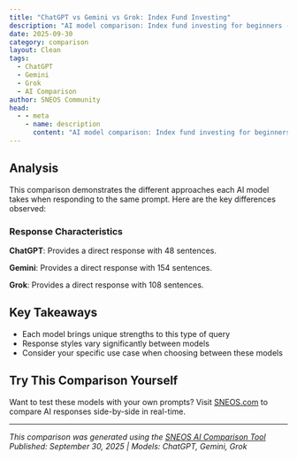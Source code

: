 ```yaml
---
title: "ChatGPT vs Gemini vs Grok: Index Fund Investing"
description: "AI model comparison: Index fund investing for beginners - build wealth with passive investing..."
date: 2025-09-30
category: comparison
layout: Clean
tags:
  - ChatGPT
  - Gemini
  - Grok
  - AI Comparison
author: SNEOS Community
head:
  - - meta
    - name: description
      content: "AI model comparison: Index fund investing for beginners - build wealth with passive investing..."
---
```


<ChatComparison
  title="ChatGPT vs Gemini vs Grok: Index Fund Investing"
  prompt="Index fund investing for beginners - build wealth with passive investing"
  :responses='{
    "ChatGPT": "Sure! Here\u2019s a beginner-friendly guide on index fund investing and how to build wealth through passive investing:\n\n---\n\n## Index Fund Investing for Beginners: Build Wealth with Passive Investing\n\n### What is an Index Fund?\n\nAn **index fund** is a type of mutual fund or exchange-traded fund (ETF) designed to replicate the performance of a specific market index, such as the S\u0026P 500, Dow Jones Industrial Average, or NASDAQ-100. Instead of trying to outperform the market, index funds aim to match the market\u0027s returns by holding the same stocks in similar proportions.\n\n### Why Choose Index Funds?\n\n- **Diversification:** Index funds offer exposure to a wide variety of stocks or bonds, reducing the risk associated with individual investments.\n- **Low Cost:** Index funds typically have lower fees compared to actively managed funds because they simply track an index rather than relying on active stock picking.\n- **Simplicity:** They are easy to understand and require minimal management or expertise.\n- **Consistent Performance:** Historically, index funds tend to perform well over the long term, often outperforming actively managed funds after fees.\n\n### Getting Started with Index Fund Investing\n\n1. **Set Your Investment Goals**\n   - Determine your financial goals (e.g., retirement, buying a home, education).\n   - Decide your investment horizon (how long you can keep money invested).\n   - Assess your risk tolerance.\n\n2. **Choose the Right Index Fund**\n   - **Stock index funds:** Invest in equities, good for long-term growth (e.g., S\u0026P 500 index funds).\n   - **Bond index funds:** Invest in bonds, suitable for income and lower risk.\n   - Consider funds that match your risk tolerance and investment objectives.\n   - Look at fund expense ratios (choose low fees).\n   - Check the fund\u2019s track record and size.\n\n3. **Open an Investment Account**\n   - Use brokerage accounts, retirement accounts (like IRAs, 401(k)s), or robo-advisors.\n   - Many brokers offer commission-free trades for index ETFs.\n\n4. **Invest Regularly (Dollar-Cost Averaging)**\n   - Invest a fixed amount periodically (monthly or quarterly).\n   - This strategy reduces the impact of market volatility and lowers the average cost per share.\n\n5. **Reinvest Dividends**\n   - Most index funds pay dividends which can be reinvested to buy more shares, compounding your growth.\n\n6. **Stay the Course**\n   - Avoid trying to time the market.\n   - Keep your investments consistent.\n   - Review your portfolio periodically and rebalance if necessary.\n\n### Benefits of Passive Investing\n\n- Requires less time and effort than active investing.\n- Minimizes emotional decision-making.\n- Historical data shows passive investing can outperform active management over the long term.\n- Helps build wealth steadily through market growth.\n\n### Example: Investing in an S\u0026P 500 Index Fund\n\n- The S\u0026P 500 tracks 500 of the largest US companies.\n- Investing in an S\u0026P 500 index fund gives you exposure to large-cap US stocks.\n- Over decades, the S\u0026P 500 has averaged roughly 7-10% annual returns (after inflation).\n\n### Key Tips for Beginners\n\n- Start early \u2013 time in the market beats timing the market.\n- Keep costs low \u2013 fees can significantly impact long-term returns.\n- Diversify across asset classes if possible.\n- Have patience and focus on long-term growth.\n- Consult with a financial advisor if unsure.\n\n---\n\nIf you want, I can help you find specific index funds or set up an investment plan tailored to your needs!",
    "Gemini": "Okay, let\u0027s break down index fund investing for beginners and how you can use it to build wealth through passive investing.\n\n**What is Index Fund Investing?**\n\nAt its core, index fund investing is a strategy where you invest in a fund that **tracks a specific market index**.  Think of an index like a basket that holds a pre-determined group of stocks or bonds. Common examples of market indexes include:\n\n*   **S\u0026P 500:** Tracks the 500 largest publicly traded companies in the U.S.\n*   **Nasdaq 100:** Tracks the 100 largest non-financial companies listed on the Nasdaq stock exchange.\n*   **Dow Jones Industrial Average (DJIA):** Tracks 30 large, publicly owned companies based in the United States.\n*   **Total Stock Market Index:**  Tracks nearly all publicly traded stocks in a specific market (e.g., the U.S.).\n\nAn **index fund** aims to mirror the performance of its target index. So, if the S\u0026P 500 goes up by 10%, the S\u0026P 500 index fund should also go up by roughly 10% (minus small fees).\n\n**Key Benefits of Index Fund Investing:**\n\n*   **Diversification:**  One of the biggest advantages!  Instead of betting on just a few individual stocks, you\u0027re instantly invested in a broad range of companies (hundreds or even thousands).  This reduces your risk since the performance of one company won\u0027t significantly impact your overall portfolio.\n*   **Low Costs:** Index funds are passively managed, meaning there\u0027s no team of analysts trying to pick the best stocks. This keeps costs very low, typically with expense ratios (annual fees) below 0.20% and sometimes even lower than 0.05%.  Lower fees mean more of your returns stay in your pocket.\n*   **Simplicity:** You don\u0027t need to be a market expert or spend hours researching individual companies. You\u0027re essentially buying the entire market.\n*   **Tax Efficiency:** Index funds generally have lower turnover (fewer stocks bought and sold) compared to actively managed funds. This results in fewer taxable events (capital gains), which can save you money on taxes.\n*   **Long-Term Growth Potential:** Historically, the stock market has provided strong long-term returns.  Index funds allow you to capture these returns without the risks and higher costs associated with actively managed funds.\n\n**Why is it called \u0022Passive Investing\u0022?**\n\nIndex fund investing is considered **passive investing** because you\u0027re not actively trying to \u0022beat the market.\u0022  Instead, you\u0027re aiming to match the market\u0027s performance.  This requires minimal ongoing effort beyond initial setup and occasional rebalancing (more on that later).\n\n**How to Get Started with Index Fund Investing (Step-by-Step):**\n\n1.  **Open a Brokerage Account:**\n    *   You\u0027ll need a brokerage account to buy index funds. Popular options include:\n        *   **Vanguard:**  Known for its low-cost index funds and a favorite among many investors.\n        *   **Fidelity:** Offers a wide range of investment options and good research tools.\n        *   **Schwab:**  Another excellent choice with low costs and comprehensive services.\n        *   **Other online brokers:**  Consider brokers like Robinhood, SoFi, or Webull.  These are often app-based and may offer fractional shares (allowing you to buy a portion of a share), which can be helpful if you\u0027re starting with a small amount of money.  Be sure to research the fees and services carefully before choosing a broker.\n    *   When opening an account, you\u0027ll typically need your Social Security number, date of birth, and bank account information.\n\n2.  **Fund Your Account:**\n    *   Link your bank account to your brokerage account.\n    *   Decide how much you want to invest initially and set up regular contributions (e.g., monthly, bi-weekly).  Even small amounts can add up over time thanks to the power of compounding.\n\n3.  **Choose Your Index Funds:**\n    *   This is a crucial step.  Here are some common index fund categories to consider:\n        *   **Total Stock Market Index Fund (U.S.):** Provides broad exposure to the U.S. stock market. A good core holding.\n            *   *Example Funds:* Vanguard Total Stock Market Index Fund (VTSAX), Fidelity ZERO Total Market Index Fund (FZROX), Schwab Total Stock Market Index (SWTSX)\n        *   **S\u0026P 500 Index Fund:** Tracks the 500 largest U.S. companies. Another solid core holding.\n            *   *Example Funds:* Vanguard S\u0026P 500 ETF (VOO), SPDR S\u0026P 500 ETF Trust (SPY), iShares Core S\u0026P 500 ETF (IVV)\n        *   **International Stock Market Index Fund:** Invests in companies outside the U.S., providing geographic diversification.\n            *   *Example Funds:* Vanguard Total International Stock Index Fund (VTIAX), Schwab Total International Stock Index Fund (SWISX)\n        *   **Bond Index Fund:**  Invests in bonds, which are generally less volatile than stocks. Bonds can help balance your portfolio and reduce risk.\n            *   *Example Funds:* Vanguard Total Bond Market Index Fund (VBTLX), iShares Core U.S. Aggregate Bond ETF (AGG)\n    *   **ETFs vs. Mutual Funds:**\n        *   **ETFs (Exchange-Traded Funds):** Trade like stocks on an exchange. You can buy or sell them throughout the day.  Often have slightly lower expense ratios than mutual funds.\n        *   **Mutual Funds:** Bought and sold at the end of the trading day.  Typically have minimum investment amounts.\n    *   **Consider your Risk Tolerance:**  Your risk tolerance determines how much volatility you\u0027re comfortable with.\n        *   **Younger investors with a long time horizon:** Can generally tolerate more risk and allocate a larger percentage of their portfolio to stocks (e.g., 80-100%).\n        *   **Older investors closer to retirement:**  May prefer a more conservative approach with a higher allocation to bonds (e.g., 40-60% or higher).\n        *   **A general guideline:**  \u0022110 (or 120) minus your age\u0022 can be a starting point for the percentage of your portfolio allocated to stocks. For example, if you\u0027re 30 years old, you might consider 80-90% stocks and 10-20% bonds.\n    *   **Expense Ratios:**  Pay close attention to the expense ratios (annual fees) of the funds you choose.  Lower is generally better.\n\n4.  **Create Your Asset Allocation:**\n    *   **Asset allocation** is the process of deciding how to divide your portfolio among different asset classes (e.g., stocks, bonds, international stocks).\n    *   A simple starting portfolio might include:\n        *   70% U.S. Total Stock Market Index Fund\n        *   30% International Stock Market Index Fund\n        *   *Or:*\n        *   60% U.S. Total Stock Market Index Fund\n        *   20% International Stock Market Index Fund\n        *   20% Bond Index Fund\n    *   Choose an allocation that aligns with your risk tolerance, time horizon, and financial goals.\n\n5.  **Buy Your Index Funds:**\n    *   Log in to your brokerage account.\n    *   Find the index funds you\u0027ve chosen (using their ticker symbols).\n    *   Enter the amount you want to invest in each fund (either in dollars or number of shares).\n    *   Place your order!  For ETFs, you can use a \u0022market order\u0022 to buy at the current price or a \u0022limit order\u0022 to specify the price you\u0027re willing to pay.  For mutual funds, your order will be executed at the end of the trading day.\n\n6.  **Rebalance Your Portfolio (Periodically):**\n    *   Over time, your asset allocation will drift away from your target due to different investment returns.\n    *   **Rebalancing** involves buying and selling assets to bring your portfolio back to its original allocation.\n    *   For example, if your target allocation is 70% stocks and 30% bonds, and stocks have performed very well, your portfolio might now be 80% stocks and 20% bonds. To rebalance, you would sell some stocks and buy more bonds to get back to your 70/30 allocation.\n    *   Rebalance at regular intervals (e.g., annually or semi-annually) or when your allocation has drifted significantly (e.g., more than 5% from your target).\n\n7.  **Stay the Course (Long-Term Focus):**\n    *   The key to success with index fund investing is to be patient and stay invested for the long term.\n    *   Don\u0027t panic sell during market downturns.  Remember that market fluctuations are normal, and trying to time the market is very difficult and rarely successful.\n    *   Continue to contribute regularly, even during down markets. This is known as **dollar-cost averaging**, where you buy more shares when prices are low, which can lead to better long-term returns.\n    *   Review your portfolio periodically (e.g., annually) to ensure it still aligns with your goals and risk tolerance.\n\n**Important Considerations and Tips:**\n\n*   **Emergency Fund:** Before you start investing, make sure you have an adequate emergency fund (typically 3-6 months of living expenses) in a safe, liquid account (like a high-yield savings account).  This will help you avoid selling investments during an emergency.\n*   **Debt:** Prioritize paying off high-interest debt (e.g., credit card debt) before investing.\n*   **Tax-Advantaged Accounts:**  Take advantage of tax-advantaged retirement accounts like:\n    *   **401(k):**  Offered through your employer.  Often includes employer matching, which is essentially free money.\n    *   **IRA (Individual Retirement Account):** Traditional IRA (tax-deductible contributions) or Roth IRA (tax-free withdrawals in retirement).\n    *   **Health Savings Account (HSA):** If you have a high-deductible health insurance plan, an HSA can be a triple-tax-advantaged way to save for healthcare expenses (tax-deductible contributions, tax-free growth, and tax-free withdrawals for qualified medical expenses). You can invest the funds in your HSA in index funds.\n*   **Dollar-Cost Averaging:** Investing a fixed amount of money at regular intervals (e.g., $100 per month) regardless of the market price. This can help reduce risk and potentially improve returns over time.\n*   **Compounding:**  The \u0022snowball effect\u0022 of earning returns on your investments, and then earning returns on those returns. The longer you invest, the more powerful compounding becomes.\n*   **Dividends:**  Many index funds pay out dividends, which are a portion of the company\u0027s profits distributed to shareholders. You can choose to reinvest these dividends to buy more shares, further accelerating the power of compounding.\n*   **Investment Calculator:** Use an investment calculator to project the potential growth of your investments over time. This can help you set realistic goals and stay motivated.\n*   **Investment Advice:** Consider consulting with a qualified financial advisor for personalized advice tailored to your specific situation.  Look for fee-only advisors who are fiduciaries (meaning they are legally obligated to act in your best interest).\n*   **Stay Informed:** Continue to educate yourself about investing by reading books, articles, and blogs.  However, be wary of get-rich-quick schemes or overly aggressive investment strategies.\n\n**Potential Risks:**\n\n*   **Market Risk:** The value of your investments can fluctuate due to market conditions. There\u0027s always a risk of losing money.\n*   **Inflation Risk:** The risk that inflation will erode the purchasing power of your investments over time.\n*   **Tracking Error:**  The difference between the performance of the index fund and the performance of the index it tracks.  This is usually very small.\n*   **Volatility:** Stock markets can be volatile, experiencing periods of significant ups and downs. Be prepared for this and don\u0027t panic sell.\n\n**In Summary:**\n\nIndex fund investing is a powerful and accessible way for beginners to build wealth over the long term. By investing in a diversified portfolio of low-cost index funds and sticking to a disciplined investment plan, you can achieve your financial goals with minimal effort and expertise. Remember to start small, stay consistent, and focus on the long term. Good luck!\n",
    "Grok": "Index fund investing is one of the most popular and effective ways for beginners to build wealth through passive investing. It offers a low-cost, low-effort way to participate in the stock market while minimizing risks associated with individual stock picking. In this guide, we\u0027ll break down the basics of index fund investing, why it\u0027s ideal for beginners, and how to get started.\n\n---\n\n### **What Are Index Funds?**\nAn index fund is a type of mutual fund or exchange-traded fund (ETF) that aims to replicate the performance of a specific market index, such as the S\u0026P 500 (which tracks the 500 largest U.S. companies) or the Dow Jones Industrial Average. Instead of trying to \u0022beat the market\u0022 by picking individual stocks, index funds passively invest in all or most of the stocks within the index they track.\n\nKey Characteristics:\n- **Diversification**: Index funds spread your money across many companies, reducing the risk of losing everything if one company performs poorly.\n- **Low Costs**: Since index funds are passively managed, they have lower fees (expense ratios) compared to actively managed funds.\n- **Market Performance**: They aim to match the performance of the index, not outperform it. Historically, most actively managed funds fail to beat the market consistently over time.\n\n---\n\n### **Why Index Funds Are Great for Beginners**\n1. **Simplicity**: You don\u2019t need to research individual stocks or time the market. Just buy the fund and let it grow over time.\n2. **Affordability**: Many index funds have low or no minimum investment requirements, and their fees are minimal.\n3. **Lower Risk**: Diversification across hundreds or thousands of companies reduces the impact of any single company\u2019s failure.\n4. **Proven Returns**: Historically, broad market indexes like the S\u0026P 500 have delivered average annual returns of about 7-10% after inflation over the long term.\n5. **Passive Approach**: Index funds require little to no active management, making them ideal for busy individuals or those new to investing.\n\nFamous Quote: Warren Buffett, one of the world\u2019s most successful investors, has repeatedly recommended index funds for most people, saying, \u201CA low-cost index fund is the most sensible equity investment for the great majority of investors.\u201D\n\n---\n\n### **How Index Fund Investing Builds Wealth**\nIndex funds leverage the power of **compound interest** and the long-term growth of the stock market. Here\u2019s how it works:\n1. **Invest Regularly**: Even small, consistent investments over time can grow significantly due to compounding. For example, investing $200 a month at a 7% annual return could grow to over $100,000 in 20 years.\n2. **Long-Term Growth**: The stock market tends to rise over the long term despite short-term volatility. Staying invested through ups and downs ensures you capture this growth.\n3. **Minimize Costs**: Low fees mean more of your money stays invested and compounds over time.\n\n---\n\n### **Getting Started with Index Fund Investing**\nFollow these steps to begin building wealth with index funds:\n\n#### **1. Set Financial Goals**\n- Determine why you\u0027re investing (e.g., retirement, buying a house, or financial freedom).\n- Decide your investment timeline (short-term or long-term). Index funds are best for long-term goals (5\u002B years) due to market fluctuations.\n\n#### **2. Build an Emergency Fund**\n- Before investing, ensure you have 3-6 months of living expenses saved in a high-yield savings account. This protects you from needing to sell investments during a market downturn.\n\n#### **3. Choose a Brokerage or Platform**\n- Open an investment account with a brokerage like Vanguard, Fidelity, Charles Schwab, or robo-advisors like Betterment or Wealthfront.\n- Look for platforms with low fees and access to a wide range of index funds or ETFs.\n\n#### **4. Pick the Right Index Fund**\nHere are some popular indexes and corresponding funds/ETFs for beginners:\n- **S\u0026P 500 Index Funds**: Tracks the 500 largest U.S. companies.\n  - Examples: Vanguard S\u0026P 500 ETF (VOO), SPDR S\u0026P 500 ETF (SPY)\n- **Total Stock Market Index Funds**: Covers the entire U.S. stock market, including small, mid, and large-cap companies.\n  - Example: Vanguard Total Stock Market ETF (VTI)\n- **International Index Funds**: Provides exposure to global markets outside the U.S.\n  - Example: Vanguard Total International Stock ETF (VXUS)\n- **Bond Index Funds**: For more conservative investors or diversification.\n  - Example: Vanguard Total Bond Market ETF (BND)\n\n**Pro Tip**: Start with a broad market fund like an S\u0026P 500 or Total Stock Market fund for simplicity and diversification.\n\n#### **5. Check the Expense Ratio**\n- The expense ratio is the annual fee charged by the fund, expressed as a percentage of your investment. Look for funds with expense ratios below 0.1%. For example, VOO has an expense ratio of just 0.03%.\n\n#### **6. Invest Consistently**\n- Use a **dollar-cost averaging** strategy: Invest a fixed amount regularly (e.g., $100/month) regardless of market conditions. This reduces the impact of market volatility.\n- Reinvest dividends automatically to benefit from compounding.\n\n#### **7. Stay the Course**\n- Avoid reacting to short-term market dips. Historically, markets recover and grow over time. Stick to your plan and keep investing.\n\n---\n\n### **Key Benefits of Index Funds**\n- **Time-Saving**: No need to research or monitor individual stocks.\n- **Cost-Effective**: Lower fees compared to actively managed funds.\n- **Reliable Growth**: Matches the market\u2019s long-term upward trend.\n- **Accessibility**: Many funds have low or no minimums, making them beginner-friendly.\n\n### **Potential Downsides to Consider**\n- **No Chance to Outperform**: Index funds won\u2019t beat the market; they match it.\n- **Market Risk**: If the market declines, your investments will lose value temporarily.\n- **Limited Control**: You can\u2019t pick specific stocks within the fund.\n\n---\n\n### **How Much Should You Invest?**\n- Start with what you can afford after covering essentials and building an emergency fund.\n- Aim to invest at least 10-15% of your income for long-term goals like retirement.\n- Many brokerages allow fractional shares or small investments, so you can start with as little as $50 or $100.\n\n---\n\n### **Example: Starting Small with Index Funds**\nLet\u2019s say you invest $200 per month in an S\u0026P 500 index fund like VOO with an average annual return of 7% after inflation:\n- **After 10 years**: ~$34,000\n- **After 20 years**: ~$98,000\n- **After 30 years**: ~$226,000\n\nThis illustrates the power of consistent investing and compounding, even with modest amounts.\n\n---\n\n### **Common Mistakes to Avoid**\n1. **Timing the Market**: Trying to buy low and sell high often leads to missed opportunities. Stay consistent instead.\n2. **Panic Selling**: Don\u2019t sell during market downturns. Historically, markets recover over time.\n3. **High Fees**: Avoid index funds with high expense ratios or unnecessary advisor fees.\n4. **Not Diversifying**: While index funds are diversified within their scope, consider balancing your portfolio with international or bond funds as you grow.\n\n---\n\n### **Tax Considerations**\n- **Taxable Accounts**: Gains and dividends may be taxed annually. Look into tax-efficient funds like ETFs if investing outside retirement accounts.\n- **Retirement Accounts**: Invest through tax-advantaged accounts like a 401(k) or IRA to defer taxes and maximize growth.\n  - **Roth IRA**: Contributions are after-tax, but withdrawals in retirement are tax-free.\n  - **Traditional IRA/401(k)**: Contributions may be tax-deductible, but withdrawals are taxed.\n\n---\n\n### **Additional Tips for Success**\n- **Increase Contributions Over Time**: As your income grows, invest more to accelerate wealth-building.\n- **Rebalance Occasionally**: If you invest in multiple funds (e.g., stocks and bonds), adjust allocations periodically to match your risk tolerance.\n- **Educate Yourself**: Read books like *The Simple Path to Wealth* by JL Collins or *A Random Walk Down Wall Street* by Burton Malkiel for deeper insights into index fund investing.\n\n---\n\n### **Final Thoughts**\nIndex fund investing is a beginner-friendly, proven strategy to build wealth over time with minimal effort. By focusing on low-cost, diversified funds and staying consistent, you can harness the power of the stock market without the stress of active management. Start small, stay patient, and let compound interest work its magic.\n\nIf you have specific questions or want help choosing a fund, feel free to ask!"
  }'
  published-date="22:46"
/>

## Analysis

This comparison demonstrates the different approaches each AI model takes when responding to the same prompt. Here are the key differences observed:

### Response Characteristics

**ChatGPT**: Provides a direct response with 48 sentences. 

**Gemini**: Provides a direct response with 154 sentences. 

**Grok**: Provides a direct response with 108 sentences. 

## Key Takeaways

- Each model brings unique strengths to this type of query
- Response styles vary significantly between models
- Consider your specific use case when choosing between these models

## Try This Comparison Yourself

Want to test these models with your own prompts? Visit [SNEOS.com](https://sneos.com) to compare AI responses side-by-side in real-time.

---

*This comparison was generated using the [SNEOS AI Comparison Tool](https://sneos.com)*
*Published: September 30, 2025 | Models: ChatGPT, Gemini, Grok*
